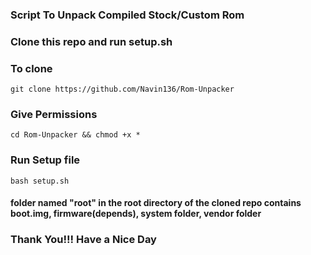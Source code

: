 ### Script To Unpack Compiled Stock/Custom Rom

### Clone this repo and run setup.sh

### To clone
~~~
git clone https://github.com/Navin136/Rom-Unpacker
~~~

### Give Permissions
~~~
cd Rom-Unpacker && chmod +x *
~~~

### Run Setup file
~~~
bash setup.sh
~~~

#### folder named "root" in the root directory of the cloned repo contains boot.img, firmware(depends), system folder, vendor folder

### Thank You!!! Have a Nice Day
